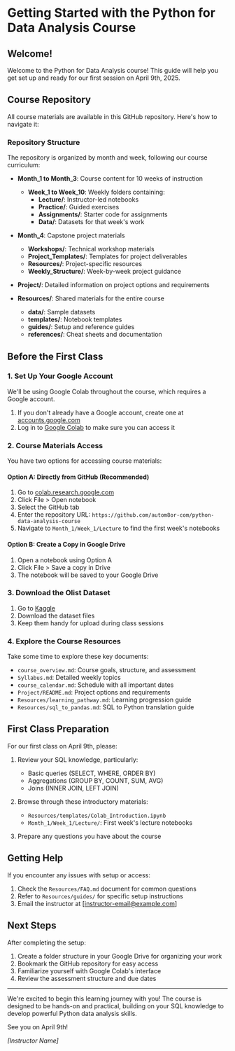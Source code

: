 # Getting Started with the Python for Data Analysis Course

## Welcome!

Welcome to the Python for Data Analysis course! This guide will help you get set up and ready for our first session on April 9th, 2025.

## Course Repository

All course materials are available in this GitHub repository. Here's how to navigate it:

### Repository Structure

The repository is organized by month and week, following our course curriculum:

- **Month_1 to Month_3**: Course content for 10 weeks of instruction
  - **Week_1 to Week_10**: Weekly folders containing:
    - **Lecture/**: Instructor-led notebooks
    - **Practice/**: Guided exercises
    - **Assignments/**: Starter code for assignments
    - **Data/**: Datasets for that week's work

- **Month_4**: Capstone project materials
  - **Workshops/**: Technical workshop materials
  - **Project_Templates/**: Templates for project deliverables
  - **Resources/**: Project-specific resources
  - **Weekly_Structure/**: Week-by-week project guidance

- **Project/**: Detailed information on project options and requirements

- **Resources/**: Shared materials for the entire course
  - **data/**: Sample datasets
  - **templates/**: Notebook templates
  - **guides/**: Setup and reference guides
  - **references/**: Cheat sheets and documentation

## Before the First Class

### 1. Set Up Your Google Account

We'll be using Google Colab throughout the course, which requires a Google account.

1. If you don't already have a Google account, create one at [accounts.google.com](https://accounts.google.com)
2. Log in to [Google Colab](https://colab.research.google.com/) to make sure you can access it

### 2. Course Materials Access

You have two options for accessing course materials:

#### Option A: Directly from GitHub (Recommended)

1. Go to [colab.research.google.com](https://colab.research.google.com/)
2. Click File > Open notebook
3. Select the GitHub tab
4. Enter the repository URL: `https://github.com/autom8or-com/python-data-analysis-course`
5. Navigate to `Month_1/Week_1/Lecture` to find the first week's notebooks

#### Option B: Create a Copy in Google Drive

1. Open a notebook using Option A
2. Click File > Save a copy in Drive
3. The notebook will be saved to your Google Drive

### 3. Download the Olist Dataset

1. Go to [Kaggle](https://www.kaggle.com/datasets/olistbr/brazilian-ecommerce)
2. Download the dataset files
3. Keep them handy for upload during class sessions

### 4. Explore the Course Resources

Take some time to explore these key documents:

- `course_overview.md`: Course goals, structure, and assessment
- `Syllabus.md`: Detailed weekly topics
- `course_calendar.md`: Schedule with all important dates
- `Project/README.md`: Project options and requirements
- `Resources/learning_pathway.md`: Learning progression guide
- `Resources/sql_to_pandas.md`: SQL to Python translation guide

## First Class Preparation

For our first class on April 9th, please:

1. Review your SQL knowledge, particularly:
   - Basic queries (SELECT, WHERE, ORDER BY)
   - Aggregations (GROUP BY, COUNT, SUM, AVG)
   - Joins (INNER JOIN, LEFT JOIN)

2. Browse through these introductory materials:
   - `Resources/templates/Colab_Introduction.ipynb`
   - `Month_1/Week_1/Lecture/`: First week's lecture notebooks

3. Prepare any questions you have about the course

## Getting Help

If you encounter any issues with setup or access:

1. Check the `Resources/FAQ.md` document for common questions
2. Refer to `Resources/guides/` for specific setup instructions
3. Email the instructor at [instructor-email@example.com]

## Next Steps

After completing the setup:

1. Create a folder structure in your Google Drive for organizing your work
2. Bookmark the GitHub repository for easy access
3. Familiarize yourself with Google Colab's interface
4. Review the assessment structure and due dates

---

We're excited to begin this learning journey with you! The course is designed to be hands-on and practical, building on your SQL knowledge to develop powerful Python data analysis skills.

See you on April 9th!

*[Instructor Name]*